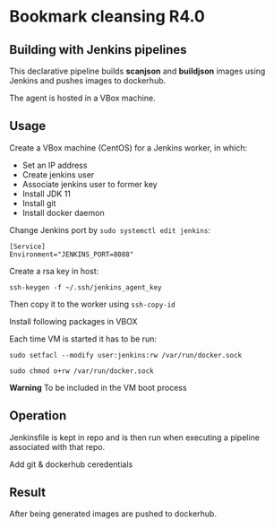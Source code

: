 # Bookmark cleansing R4.0

## Building with Jenkins pipelines

This declarative pipeline builds __scanjson__ and __buildjson__ images using Jenkins and pushes images to dockerhub.

The agent is hosted in a VBox machine.

## Usage

Create a VBox machine (CentOS) for a Jenkins worker, in which:

* Set an IP address
* Create jenkins user
* Associate jenkins user to former key
* Install JDK 11
* Install git
* Install docker daemon

Change Jenkins port by `sudo systemctl edit jenkins`:

    [Service]
    Environment="JENKINS_PORT=8088"

Create a rsa key in host:

`ssh-keygen -f ~/.ssh/jenkins_agent_key`

Then copy it to the worker using `ssh-copy-id`

Install following packages in VBOX

Each time VM is started it has to be run:

`sudo setfacl --modify user:jenkins:rw /var/run/docker.sock`

`sudo chmod o+rw /var/run/docker.sock`

__Warning__
To be included in the VM boot process

## Operation

Jenkinsfile is kept in repo and is then run when executing a pipeline associated with that repo.

Add git & dockerhub ceredentials

## Result

After being generated images are pushed to dockerhub.
